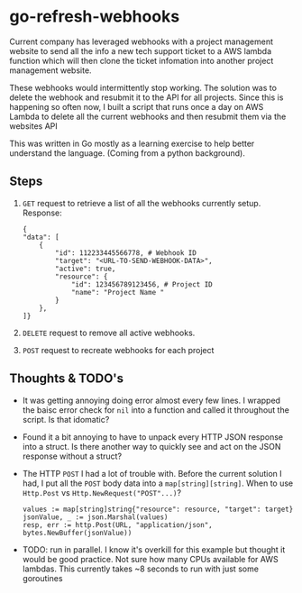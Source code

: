 # go-refresh-webhooks
Current company has leveraged webhooks with a project management website to send all the info a new tech support ticket to a AWS lambda function which will then clone the ticket infomation into another project management website. 

 These webhooks would intermittently stop working. The solution was to delete the webhook and resubmit it to the API for all projects. Since this is happening so often now, I built a script that runs once a day on AWS Lambda to delete all the current webhooks and then resubmit them via the websites API
 
This was written in Go mostly as a learning exercise to help better understand the language. (Coming from a python background). 



## Steps
1) `GET` request to retrieve a list of all the webhooks currently setup. Response:

	```		
	{
    "data": [
        {
            "id": 112233445566778, # Webhook ID
            "target": "<URL-TO-SEND-WEBHOOK-DATA>",
            "active": true,
            "resource": {
                "id": 123456789123456, # Project ID
                "name": "Project Name "
            }
        },
    ]}
    ```
    
2) `DELETE` request to remove all active webhooks.

3) `POST` request to recreate webhooks for each project

## Thoughts & TODO's
* It was getting annoying doing error almost every few lines. I wrapped the baisc error check for `nil` into a function and called it throughout the script. Is that idomatic?
* Found it a bit annoying to have to unpack every HTTP JSON response into a struct. Is there another way to quickly see and act on the JSON response without a struct?
* The HTTP `POST` I had a lot of trouble with. Before the current solution I had, I put all the `POST` body data into a `map[string][string]`. When to use `Http.Post` vs `Http.NewRequest("POST"...)`?


	```
	values := map[string]string{"resource": resource, "target": target}
	jsonValue, _ := json.Marshal(values)
	resp, err := http.Post(URL, "application/json", bytes.NewBuffer(jsonValue))
	```

* TODO: run in parallel. I know it's overkill for this example but thought it would be good practice. Not sure how many CPUs available for AWS lambdas. This currently takes ~8 seconds to run with just some goroutines

